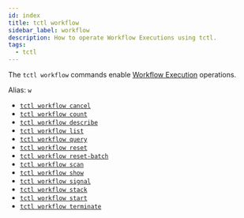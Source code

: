 ```yaml
---
id: index
title: tctl workflow
sidebar_label: workflow
description: How to operate Workflow Executions using tctl.
tags:
  - tctl
---
```


The `tctl workflow` commands enable [Workflow Execution](/concepts/what-is-a-workflow-execution) operations.

Alias: `w`

- [`tctl workflow cancel`](/tctl/workflow/cancel)
- [`tctl workflow count`](/tctl/workflow/count)
- [`tctl workflow describe`](/tctl/workflow/describe)
- [`tctl workflow list`](/tctl/workflow/list)
- [`tctl workflow query`](/tctl/workflow/query)
- [`tctl workflow reset`](/tctl/workflow/reset)
- [`tctl workflow reset-batch`](/tctl/workflow/reset-batch)
- [`tctl workflow scan`](/tctl/workflow/scan)
- [`tctl workflow show`](/tctl/workflow/show)
- [`tctl workflow signal`](/tctl/workflow/signal)
- [`tctl workflow stack`](/tctl/workflow/stack)
- [`tctl workflow start`](/tctl/workflow/start)
- [`tctl workflow terminate`](/tctl/workflow/terminate)
